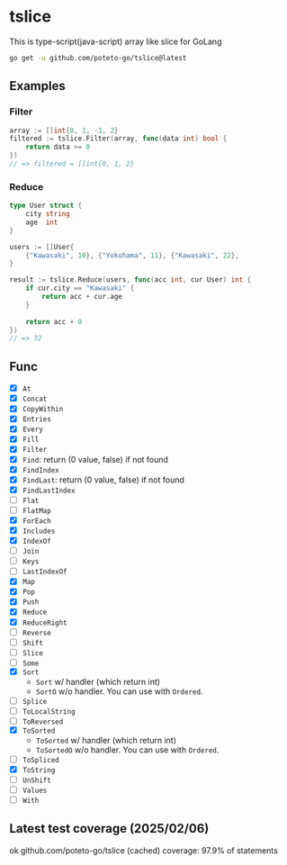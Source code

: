 # tslice

This is type-script(java-script) array like slice for GoLang

```bash
go get -u github.com/poteto-go/tslice@latest
```


## Examples

### Filter

```go
array := []int{0, 1, -1, 2}
filtered := tslice.Filter(array, func(data int) bool {
	return data >= 0
})
// => filtered = []int{0, 1, 2}
```

### Reduce

```go
type User struct {
	city string
	age  int
}

users := []User{
	{"Kawasaki", 10}, {"Yokohama", 11}, {"Kawasaki", 22},
}

result := tslice.Reduce(users, func(acc int, cur User) int {
	if cur.city == "Kawasaki" {
		return acc + cur.age
	}
	
	return acc + 0
})
// => 32
```

## Func
- [x] `At`
- [x] `Concat`
- [x] `CopyWithin`
- [x] `Entries`
- [x] `Every`
- [x] `Fill`
- [x] `Filter`
- [x] `Find`: return (0 value, false) if not found
- [x] `FindIndex`
- [x] `FindLast`: return (0 value, false) if not found
- [x] `FindLastIndex`
- [ ] `Flat`
- [ ] `FlatMap`
- [x] `ForEach`
- [x] `Includes`
- [x] `IndexOf`
- [ ] `Join`
- [ ] `Keys`
- [ ] `LastIndexOf`
- [x] `Map`
- [x] `Pop`
- [x] `Push`
- [x] `Reduce`
- [x] `ReduceRight`
- [ ] `Reverse`
- [ ] `Shift`
- [ ] `Slice`
- [ ] `Some`
- [x] `Sort`
	- `Sort` w/ handler (which return int)
	- `SortO` w/o handler. You can use with `Ordered`.
- [ ] `Splice`
- [ ] `ToLocalString`
- [ ] `ToReversed`
- [x] `ToSorted`
	- `ToSorted` w/ handler (which return int)
	- `ToSortedO` w/o handler. You can use with `Ordered`.
- [ ] `ToSpliced`
- [x] `ToString`
- [ ] `UnShift`
- [ ] `Values`
- [ ] `With`

## Latest test coverage (2025/02/06)

ok      github.com/poteto-go/tslice     (cached)        coverage: 97.9% of statements
